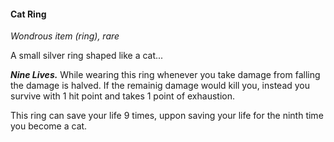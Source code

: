 

#### Cat Ring
*Wondrous item (ring), rare*

A small silver ring shaped like a cat...

***Nine Lives.***
While wearing this ring whenever you take damage from falling the damage is halved. If the remainig damage would kill you, instead you survive with 1 hit point and takes 1 point of exhaustion.

This ring can save your life 9 times, uppon saving your life for the ninth time you become a cat.